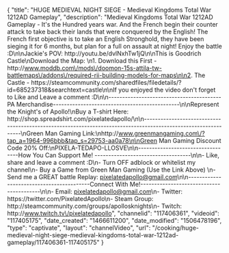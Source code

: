 {
    "title": "HUGE MEDIEVAL NIGHT SIEGE - Medieval Kingdoms Total War 1212AD Gameplay",
    "description": "Medieval Kingdoms Total War 1212AD Gameplay - It's the Hundred years war.  And the French begin their counter attack to take back their lands that were conquered by the English! The French first objective is to take an English Stronghold, they have been sieging it for 6 months, but plan for a full on assault at night!  Enjoy the battle :D\n\nJackie's POV: http:\/\/youtu.be\/dvlNxhTw1jQ\n\nThis is Goodrich Castle\nDownload the Map: \n1. Download this First - http:\/\/www.moddb.com\/mods\/doomon-15s-attila-tw-battlemaps\/addons\/required-rii-building-models-for-maps\n\n2. The Castle - https:\/\/steamcommunity.com\/sharedfiles\/filedetails\/?id=685237318&searchtext=castle\n\nIf you enjoyed the video don't forget to Like and Leave a comment :D\n\n-----------------------------------------PA Merchandise----------------------------------------------\n\nRepresent the Knight's of Apollo!\nBuy a T-shirt Here: http:\/\/shop.spreadshirt.com\/pixelatedapollo\/\n\n---------------------------------------------------------------------------------------------------------------\nGreen Man Gaming Link:\nhttp:\/\/www.greenmangaming.com\/?tap_a=1964-996bbb&tap_s=29753-aa0a78\n\nGreen Man Gaming Discount Code 20% Off:\nPIXELA-TEDAPO-LLOSVE\n\n----------------------------------How You Can Support Me! -----------------------------------\n\n- Like, share and leave a comment :D\n- Turn OFF adblock or whitelist my channel\n- Buy a Game from Green Man Gaming (Use the Link Above) \n- Send me a GREAT battle Replay: pixelatedapollo@gmail.com\n\n------------------------------------------Connect With Me!-----------------------------------------\n\n- Email: pixelatedapollo@gmail.com\n- Twitter: https:\/\/twitter.com\/PixelatedApollo\n- Steam Group:  http:\/\/steamcommunity.com\/groups\/apollosknights\n- Twitch: http:\/\/www.twitch.tv\/pixelatedapollo",
    "channelid": "117406361",
    "videoid": "117405175",
    "date_created": "1466611200",
    "date_modified": "1506478196",
    "type": "captivate",
    "layout": "channelVideo",
    "url": "\/cooking\/huge-medieval-night-siege-medieval-kingdoms-total-war-1212ad-gameplay\/117406361-117405175"
}